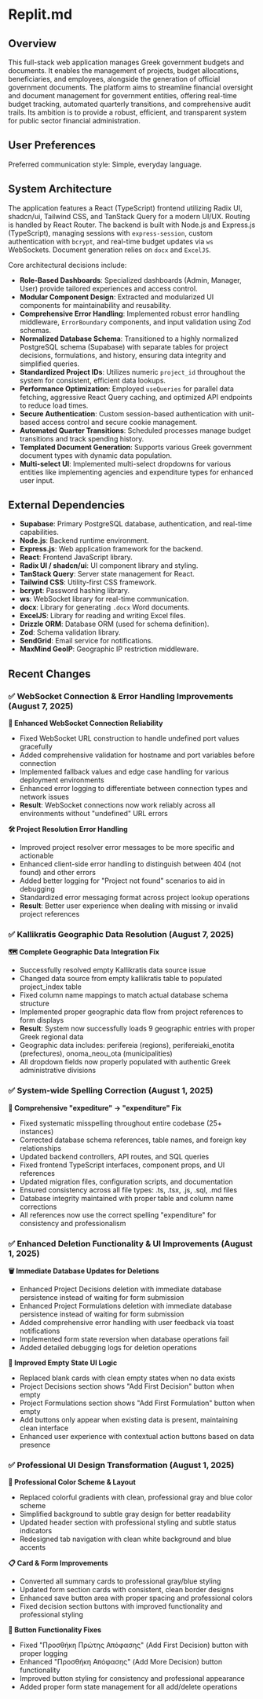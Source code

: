 # Replit.md

## Overview
This full-stack web application manages Greek government budgets and documents. It enables the management of projects, budget allocations, beneficiaries, and employees, alongside the generation of official government documents. The platform aims to streamline financial oversight and document management for government entities, offering real-time budget tracking, automated quarterly transitions, and comprehensive audit trails. Its ambition is to provide a robust, efficient, and transparent system for public sector financial administration.

## User Preferences
Preferred communication style: Simple, everyday language.

## System Architecture
The application features a React (TypeScript) frontend utilizing Radix UI, shadcn/ui, Tailwind CSS, and TanStack Query for a modern UI/UX. Routing is handled by React Router. The backend is built with Node.js and Express.js (TypeScript), managing sessions with `express-session`, custom authentication with `bcrypt`, and real-time budget updates via `ws` WebSockets. Document generation relies on `docx` and `ExcelJS`.

Core architectural decisions include:
- **Role-Based Dashboards**: Specialized dashboards (Admin, Manager, User) provide tailored experiences and access control.
- **Modular Component Design**: Extracted and modularized UI components for maintainability and reusability.
- **Comprehensive Error Handling**: Implemented robust error handling middleware, `ErrorBoundary` components, and input validation using Zod schemas.
- **Normalized Database Schema**: Transitioned to a highly normalized PostgreSQL schema (Supabase) with separate tables for project decisions, formulations, and history, ensuring data integrity and simplified queries.
- **Standardized Project IDs**: Utilizes numeric `project_id` throughout the system for consistent, efficient data lookups.
- **Performance Optimization**: Employed `useQueries` for parallel data fetching, aggressive React Query caching, and optimized API endpoints to reduce load times.
- **Secure Authentication**: Custom session-based authentication with unit-based access control and secure cookie management.
- **Automated Quarter Transitions**: Scheduled processes manage budget transitions and track spending history.
- **Templated Document Generation**: Supports various Greek government document types with dynamic data population.
- **Multi-select UI**: Implemented multi-select dropdowns for various entities like implementing agencies and expenditure types for enhanced user input.

## External Dependencies
- **Supabase**: Primary PostgreSQL database, authentication, and real-time capabilities.
- **Node.js**: Backend runtime environment.
- **Express.js**: Web application framework for the backend.
- **React**: Frontend JavaScript library.
- **Radix UI / shadcn/ui**: UI component library and styling.
- **TanStack Query**: Server state management for React.
- **Tailwind CSS**: Utility-first CSS framework.
- **bcrypt**: Password hashing library.
- **ws**: WebSocket library for real-time communication.
- **docx**: Library for generating `.docx` Word documents.
- **ExcelJS**: Library for reading and writing Excel files.
- **Drizzle ORM**: Database ORM (used for schema definition).
- **Zod**: Schema validation library.
- **SendGrid**: Email service for notifications.
- **MaxMind GeoIP**: Geographic IP restriction middleware.

## Recent Changes

### ✅ WebSocket Connection & Error Handling Improvements (August 7, 2025)

**🔗 Enhanced WebSocket Connection Reliability**
- Fixed WebSocket URL construction to handle undefined port values gracefully
- Added comprehensive validation for hostname and port variables before connection
- Implemented fallback values and edge case handling for various deployment environments
- Enhanced error logging to differentiate between connection types and network issues
- **Result**: WebSocket connections now work reliably across all environments without "undefined" URL errors

**🛠️ Project Resolution Error Handling**
- Improved project resolver error messages to be more specific and actionable
- Enhanced client-side error handling to distinguish between 404 (not found) and other errors
- Added better logging for "Project not found" scenarios to aid in debugging
- Standardized error messaging format across project lookup operations
- **Result**: Better user experience when dealing with missing or invalid project references

### ✅ Kallikratis Geographic Data Resolution (August 7, 2025)

**🗺️ Complete Geographic Data Integration Fix**
- Successfully resolved empty Kallikratis data source issue
- Changed data source from empty kallikratis table to populated project_index table
- Fixed column name mappings to match actual database schema structure
- Implemented proper geographic data flow from project references to form displays
- **Result**: System now successfully loads 9 geographic entries with proper Greek regional data
- Geographic data includes: perifereia (regions), perifereiaki_enotita (prefectures), onoma_neou_ota (municipalities)
- All dropdown fields now properly populated with authentic Greek administrative divisions

### ✅ System-wide Spelling Correction (August 1, 2025)

**📝 Comprehensive "expediture" → "expenditure" Fix**
- Fixed systematic misspelling throughout entire codebase (25+ instances)
- Corrected database schema references, table names, and foreign key relationships
- Updated backend controllers, API routes, and SQL queries
- Fixed frontend TypeScript interfaces, component props, and UI references
- Updated migration files, configuration scripts, and documentation
- Ensured consistency across all file types: .ts, .tsx, .js, .sql, .md files
- Database integrity maintained with proper table and column name corrections
- All references now use the correct spelling "expenditure" for consistency and professionalism

### ✅ Enhanced Deletion Functionality & UI Improvements (August 1, 2025)

**🗑️ Immediate Database Updates for Deletions**
- Enhanced Project Decisions deletion with immediate database persistence instead of waiting for form submission
- Enhanced Project Formulations deletion with immediate database persistence instead of waiting for form submission
- Added comprehensive error handling with user feedback via toast notifications
- Implemented form state reversion when database operations fail
- Added detailed debugging logs for deletion operations

**🎨 Improved Empty State UI Logic**
- Replaced blank cards with clean empty states when no data exists
- Project Decisions section shows "Add First Decision" button when empty
- Project Formulations section shows "Add First Formulation" button when empty
- Add buttons only appear when existing data is present, maintaining clean interface
- Enhanced user experience with contextual action buttons based on data presence

### ✅ Professional UI Design Transformation (August 1, 2025)

**🎯 Professional Color Scheme & Layout**
- Replaced colorful gradients with clean, professional gray and blue color scheme
- Simplified background to subtle gray design for better readability
- Updated header section with professional styling and subtle status indicators
- Redesigned tab navigation with clean white background and blue accents

**📋 Card & Form Improvements**
- Converted all summary cards to professional gray/blue styling
- Updated form section cards with consistent, clean border designs
- Enhanced save button area with proper spacing and professional colors
- Fixed decision section buttons with improved functionality and professional styling

**🔧 Button Functionality Fixes**
- Fixed "Προσθήκη Πρώτης Απόφασης" (Add First Decision) button with proper logging
- Enhanced "Προσθήκη Απόφασης" (Add More Decision) button functionality
- Improved button styling for consistency and professional appearance
- Added proper form state management for all add/delete operations